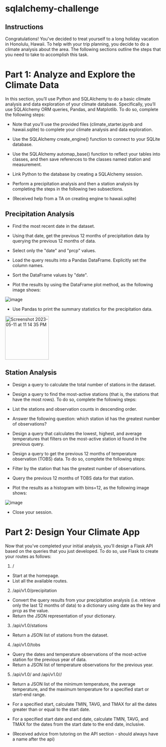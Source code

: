 # sqlalchemy-challenge

## Instructions
Congratulations! You've decided to treat yourself to a long holiday vacation in Honolulu, Hawaii. To help with your trip planning, you decide to do a climate analysis about the area. The following sections outline the steps that you need to take to accomplish this task.

# Part 1: Analyze and Explore the Climate Data
In this section, you’ll use Python and SQLAlchemy to do a basic climate analysis and data exploration of your climate database. Specifically, you’ll use SQLAlchemy ORM queries, Pandas, and Matplotlib. To do so, complete the following steps:

* Note that you’ll use the provided files (climate_starter.ipynb and hawaii.sqlite) to complete your climate analysis and data exploration.

* Use the SQLAlchemy create_engine() function to connect to your SQLite database.

* Use the SQLAlchemy automap_base() function to reflect your tables into classes, and then save references to the classes named station and measurement.

* Link Python to the database by creating a SQLAlchemy session.

* Perform a precipitation analysis and then a station analysis by completing the steps in the following two subsections.
* (Received help from a TA on creating engine to hawaii.sqlite)

## Precipitation Analysis
* Find the most recent date in the dataset.

* Using that date, get the previous 12 months of precipitation data by querying the previous 12 months of data.

* Select only the "date" and "prcp" values.

* Load the query results into a Pandas DataFrame. Explicitly set the column names.

* Sort the DataFrame values by "date".

* Plot the results by using the DataFrame plot method, as the following image shows:

![image](https://github.com/breeliu2/sqlalchemy-challenge/assets/124847109/9c3c15cd-fa43-433d-9d9f-b9c9c89625b4)

* Use Pandas to print the summary statistics for the precipitation data.
<img width="141" alt="Screenshot 2023-05-11 at 11 14 35 PM" src="https://github.com/breeliu2/sqlalchemy-challenge/assets/124847109/ffc41c4f-827d-43e7-92fe-90a589011191">


## Station Analysis
* Design a query to calculate the total number of stations in the dataset.

* Design a query to find the most-active stations (that is, the stations that have the most rows). To do so, complete the following steps:

* List the stations and observation counts in descending order.

* Answer the following question: which station id has the greatest number of observations?

* Design a query that calculates the lowest, highest, and average temperatures that filters on the most-active station id found in the previous query.

* Design a query to get the previous 12 months of temperature observation (TOBS) data. To do so, complete the following steps:

* Filter by the station that has the greatest number of observations.

* Query the previous 12 months of TOBS data for that station.

* Plot the results as a histogram with bins=12, as the following image shows:

![image](https://github.com/breeliu2/sqlalchemy-challenge/assets/124847109/3767962f-f85d-4de5-a3cd-6a2c13ccea05)
* Close your session.


# Part 2: Design Your Climate App
Now that you’ve completed your initial analysis, you’ll design a Flask API based on the queries that you just developed. To do so, use Flask to create your routes as follows:

1. /
* Start at the homepage.
* List all the available routes.

2. /api/v1.0/precipitation
* Convert the query results from your precipitation analysis (i.e. retrieve only the last 12 months of data) to a dictionary using date as the key and prcp as the value.
* Return the JSON representation of your dictionary.

3. /api/v1.0/stations
* Return a JSON list of stations from the dataset.


4. /api/v1.0/tobs
* Query the dates and temperature observations of the most-active station for the previous year of data.
* Return a JSON list of temperature observations for the previous year.

5. /api/v1.0/<start> and /api/v1.0/<start>/<end>
* Return a JSON list of the minimum temperature, the average temperature, and the maximum temperature for a specified start or start-end range.
* For a specified start, calculate TMIN, TAVG, and TMAX for all the dates greater than or equal to the start date.
* For a specified start date and end date, calculate TMIN, TAVG, and TMAX for the dates from the start date to the end date, inclusive.

* (Received advice from tutoring on the API section - should always have a name after the api)
